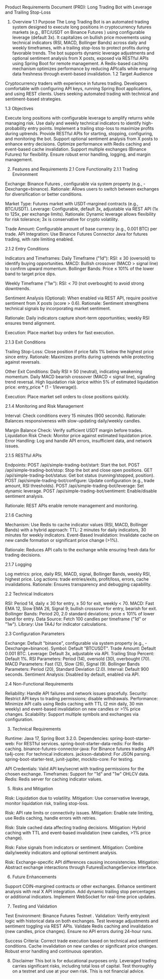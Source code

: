 Product Requirements Document (PRD): Long Trading Bot with Leverage and Trailing Stop-Loss
1. Overview
1.1 Purpose
The Long Trading Bot is an automated trading system designed to execute long positions in cryptocurrency futures markets (e.g., BTC/USDT on Binance Futures ) using configurable leverage (default 3x). It capitalizes on bullish price movements using technical indicators (RSI, MACD, Bollinger Bands) across daily and weekly timeframes, with a trailing stop-loss to protect profits during favorable trends. The bot supports dynamic leverage adjustments and optional sentiment analysis from X posts, exposed via RESTful APIs using Spring Boot for remote management. A Redis-based caching mechanism optimizes performance by reducing APIcalls while ensuring data freshness through event-based invalidation.
1.2 Target Audience

Cryptocurrency traders with experience in futures trading.
Developers comfortable with configuring API keys, running Spring Boot applications, and using REST clients.
Users seeking automated trading with technical and sentiment-based strategies.

1.3 Objectives

Execute long positions with configurable leverage to amplify returns while managing risk.
Use daily and weekly technical indicators to identify high-probability entry points.
Implement a trailing stop-loss to maximize profits during uptrends.
Provide RESTful APIs for starting, stopping, configuring, and monitoring the bot.
Support optional sentiment analysis from X posts to enhance entry decisions.
Optimize performance with Redis caching and event-based cache invalidation.
Support multiple exchanges (Binance Futures) for flexibility.
Ensure robust error handling, logging, and margin management.

2. Features and Requirements
2.1 Core Functionality
2.1.1 Trading Environment

Exchange: Binance Futures , configurable via system property (e.g., -Dexchange=binance).
Rationale: Allows users to switch between exchanges for diversification or better conditions.


Market Type: Futures market with USDT-margined contracts (e.g., BTC/USDT).
Leverage: Configurable, default 3x, adjustable via REST API (1x to 125x, per exchange limits).
Rationale: Dynamic leverage allows flexibility for risk tolerance; 3x is conservative for crypto volatility.


Trade Amount: Configurable amount of base currency (e.g., 0.001 BTC) per trade.
API Integration: Use Binance Futures Connector Java for futures trading, with rate limiting enabled.

2.1.2 Entry Conditions

Indicators and Timeframes:
Daily Timeframe ("1d"):
RSI: ≤ 30 (oversold) to identify buying opportunities.
MACD: Bullish crossover (MACD > signal line) to confirm upward momentum.
Bollinger Bands: Price ≤ 101% of the lower band to target price dips.


Weekly Timeframe ("1w"):
RSI: < 70 (not overbought) to avoid strong downtrends.


Sentiment Analysis (Optional):
When enabled via REST API, require positive sentiment from X posts (score > 0.6).
Rationale: Sentiment strengthens technical signals by incorporating market sentiment.


Rationale: Daily indicators capture short-term opportunities; weekly RSI ensures trend alignment.


Execution: Place market buy orders for fast execution.

2.1.3 Exit Conditions

Trailing Stop-Loss:
Close position if price falls 1% below the highest price since entry.
Rationale: Maximizes profits during uptrends while protecting against reversals.


Other Exit Conditions:
Daily RSI ≥ 50 (neutral), indicating weakening momentum.
Daily MACD bearish crossover (MACD < signal line), signaling trend reversal.
High liquidation risk (price within 5% of estimated liquidation price: entry_price * (1 - 1/leverage)).


Execution: Place market sell orders to close positions quickly.

2.1.4 Monitoring and Risk Management

Interval: Check conditions every 15 minutes (900 seconds).
Rationale: Balances responsiveness with slow-updating daily/weekly candles.


Margin Balance Check: Verify sufficient USDT margin before trades.
Liquidation Risk Check: Monitor price against estimated liquidation price.
Error Handling: Log and handle API errors, insufficient data, and network issues.

2.1.5 RESTful APIs

Endpoints:
POST /api/simple-trading-bot/start: Start the bot.
POST /api/simple-trading-bot/stop: Stop the bot and close open positions.
GET /api/simple-trading-bot/status: Get bot status (running/stopped, position).
POST /api/simple-trading-bot/configure: Update configuration (e.g., trade amount, RSI thresholds).
POST /api/simple-trading-bot/leverage: Set dynamic leverage.
POST /api/simple-trading-bot/sentiment: Enable/disable sentiment analysis.


Rationale: REST APIs enable remote management and monitoring.

2.1.6 Caching

Mechanism: Use Redis to cache indicator values (RSI, MACD, Bollinger Bands) with a hybrid approach:
TTL: 2 minutes for daily indicators, 30 minutes for weekly indicators.
Event-Based Invalidation: Invalidate cache on new candle formation or significant price change (>1%).


Rationale: Reduces API calls to the exchange while ensuring fresh data for trading decisions.

2.1.7 Logging

Log metrics: price, daily RSI, MACD, signal, Bollinger Bands, weekly RSI, highest price.
Log actions: trade entries/exits, profit/loss, errors, cache invalidations.
Rationale: Ensures transparency and debugging capability.

2.2 Technical Indicators

RSI: Period 14, daily ≤ 30 for entry, ≥ 50 for exit, weekly < 70.
MACD: Fast EMA 12, Slow EMA 26, Signal 9; bullish crossover for entry, bearish for exit.
Bollinger Bands: Period 20, 2.0 standard deviations; price ≤ 101% of lower band for entry.
Data Source: Fetch 100 candles per timeframe ("1d" or "1w").
Library: Use TA4J for indicator calculations.

2.3 Configuration Parameters

Exchange: Default "binance", configurable via system property (e.g., -Dexchange=binance).
Symbol: Default "BTCUSDT".
Trade Amount: Default 0.001 BTC.
Leverage: Default 3x, adjustable via API.
Trailing Stop Percent: Default 1%.
RSI Parameters: Period (14), oversold (30), overbought (70).
MACD Parameters: Fast (12), Slow (26), Signal (9).
Bollinger Bands Parameters: Period (20), Standard Deviation (2.0).
Interval: Default 900 seconds.
Sentiment Analysis: Disabled by default, enabled via API.

2.4 Non-Functional Requirements

Reliability: Handle API failures and network issues gracefully.
Security: Restrict API keys to trading permissions; disable withdrawals.
Performance: Minimize API calls using Redis caching with TTL (2 min daily, 30 min weekly) and event-based invalidation on new candles or >1% price changes.
Scalability: Support multiple symbols and exchanges via configuration.

3. Technical Requirements

Runtime: Java 17, Spring Boot 3.2.0.
Dependencies:
spring-boot-starter-web: For RESTful services.
spring-boot-starter-data-redis: For Redis caching.
binance-futures-connector-java: For Binance futures trading API
ta4j-core: For technical indicators.
jackson-databind: For JSON parsing.
spring-boot-starter-test, junit-jupiter, mockito-core: For testing.


API Credentials: Valid API key/secret with trading permissions for the chosen exchange.
Timeframes: Support for "1d" and "1w" OHLCV data.
Redis: Redis server for caching indicator values.

5. Risks and Mitigation

Risk: Liquidation due to volatility.
Mitigation: Use conservative leverage, monitor liquidation risk, trailing stop-loss.


Risk: API rate limits or connectivity issues.
Mitigation: Enable rate limiting, use Redis caching, handle errors with retries.


Risk: Stale cached data affecting trading decisions.
Mitigation: Hybrid caching with TTL and event-based invalidation (new candles, >1% price change).


Risk: False signals from indicators or sentiment.
Mitigation: Combine daily/weekly indicators and optional sentiment analysis.


Risk: Exchange-specific API differences causing inconsistencies.
Mitigation: Abstract exchange interactions through FuturesExchangeService interface.



6. Future Enhancements

Support COIN-margined contracts or other exchanges.
Enhance sentiment analysis with real X API integration.
Add dynamic trailing stop percentages or additional indicators.
Implement WebSocket for real-time price updates.

7. Testing and Validation

Test Environment: Binance Futures Testnet .
Validation:
Verify entry/exit logic with historical data on both exchanges.
Test leverage adjustments and sentiment toggling via REST APIs.
Validate Redis caching and invalidation (new candles, price changes).
Ensure no API errors during 24-hour runs.


Success Criteria:
Correct trade execution based on technical and sentiment conditions.
Cache invalidation on new candles or significant price changes.
Robust error handling and continuous operation.



8. Disclaimer
This bot is for educational purposes only. Leveraged trading carries significant risks, including total loss of capital. Test thoroughly on a testnet and use at your own risk. This is not financial advice.